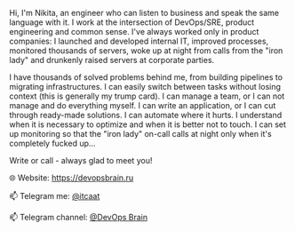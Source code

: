 Hi, I'm Nikita, an engineer who can listen to business and speak the same language with it. I work at the intersection of DevOps/SRE, product engineering and common sense. I've always worked only in product companies: I launched and developed internal IT, improved processes, monitored thousands of servers, woke up at night from calls from the "iron lady" and drunkenly raised servers at corporate parties.

I have thousands of solved problems behind me, from building pipelines to migrating infrastructures. I can easily switch between tasks without losing context (this is generally my trump card). I can manage a team, or I can not manage and do everything myself. I can write an application, or I can cut through ready-made solutions. I can automate where it hurts. I understand when it is necessary to optimize and when it is better not to touch. I can set up monitoring so that the "iron lady" on-call calls at night only when it's completely fucked up...

Write or call - always glad to meet you!

🌐 Website: https://devopsbrain.ru

📫 Telegram me: [@itcaat](https://t.me/itcaat)

📫 Telegram channel: [@DevOps Brain](https://t.me/devopsbrain)
